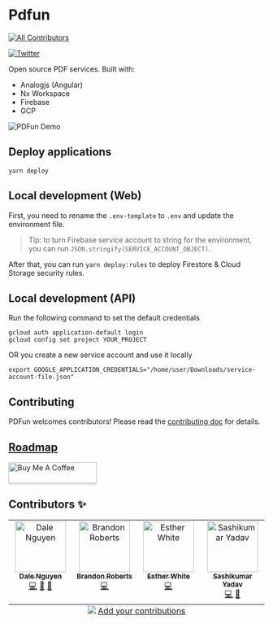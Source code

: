 # Pdfun

<!-- prettier-ignore-start -->
<!-- ALL-CONTRIBUTORS-BADGE:START - Do not remove or modify this section -->
[![All Contributors](https://img.shields.io/badge/all_contributors-4-orange.svg?style=flat-square)](#contributors-)
<!-- ALL-CONTRIBUTORS-BADGE:END -->
<!-- prettier-ignore-end -->

[![Twitter](https://img.shields.io/twitter/follow/PDFun_xyz)](https://twitter.com/PDFun_xyz)

Open source PDF services. Built with:

- Analogjs (Angular)
- Nx Workspace
- Firebase
- GCP

![PDFun Demo](/docs/images/pdfun.png)

## Deploy applications

```
yarn deploy
```

## Local development (Web)

First, you need to rename the `.env-template` to `.env` and update the environment file.

> Tip: to turn Firebase service account to string for the environment, you can run `JSON.stringify(SERVICE_ACCOUNT_OBJECT)`.

After that, you can run `yarn deploy:rules` to deploy Firestore & Cloud Storage security rules.

## Local development (API)

Run the following command to set the default credentials

```
gcloud auth application-default login
gcloud config set project YOUR_PROJECT
```

OR you create a new service account and use it locally

```
export GOOGLE_APPLICATION_CREDENTIALS="/home/user/Downloads/service-account-file.json"

```

## Contributing

PDFun welcomes contributors! Please read the [contributing doc](https://github.com/dalenguyen/pdfun/blob/main/CONTRIBUTING.md) for details.

## [Roadmap](https://github.com/users/dalenguyen/projects/5)

<a href="https://www.buymeacoffee.com/dalef" target="_blank"><img src="https://www.buymeacoffee.com/assets/img/custom_images/orange_img.png" alt="Buy Me A Coffee" style="height: 41px !important;width: 174px !important;box-shadow: 0px 3px 2px 0px rgba(190, 190, 190, 0.5) !important;-webkit-box-shadow: 0px 3px 2px 0px rgba(190, 190, 190, 0.5) !important;" ></a>

## Contributors ✨

<!-- ALL-CONTRIBUTORS-LIST:START - Do not remove or modify this section -->
<!-- prettier-ignore-start -->
<!-- markdownlint-disable -->
<table>
  <tbody>
    <tr>
      <td align="center" valign="top" width="14.28%"><a href="https://dalenguyen.me"><img src="https://avatars.githubusercontent.com/u/14116156?v=4?s=100" width="100px;" alt="Dale Nguyen"/><br /><sub><b>Dale Nguyen</b></sub></a><br /><a href="https://github.com/dalenguyen/pdfun/commits?author=dalenguyen" title="Code">💻</a> <a href="https://github.com/dalenguyen/pdfun/commits?author=dalenguyen" title="Documentation">📖</a> <a href="#ideas-dalenguyen" title="Ideas, Planning, & Feedback">🤔</a></td>
      <td align="center" valign="top" width="14.28%"><a href="https://brandonroberts.dev"><img src="https://avatars.githubusercontent.com/u/42211?v=4?s=100" width="100px;" alt="Brandon Roberts"/><br /><sub><b>Brandon Roberts</b></sub></a><br /><a href="https://github.com/dalenguyen/pdfun/commits?author=brandonroberts" title="Code">💻</a></td>
      <td align="center" valign="top" width="14.28%"><a href="https://monacodelisa.com/"><img src="https://avatars.githubusercontent.com/u/64324417?v=4?s=100" width="100px;" alt="Esther White"/><br /><sub><b>Esther White</b></sub></a><br /><a href="https://github.com/dalenguyen/pdfun/commits?author=monacodelisa" title="Code">💻</a></td>
      <td align="center" valign="top" width="14.28%"><a href="https://letsprogram.in"><img src="https://avatars.githubusercontent.com/u/21971232?v=4?s=100" width="100px;" alt="Sashikumar Yadav"/><br /><sub><b>Sashikumar Yadav</b></sub></a><br /><a href="https://github.com/dalenguyen/pdfun/commits?author=yshashi" title="Code">💻</a> <a href="#design-yshashi" title="Design">🎨</a></td>
    </tr>
  </tbody>
  <tfoot>
    <tr>
      <td align="center" size="13px" colspan="7">
        <img src="https://raw.githubusercontent.com/all-contributors/all-contributors-cli/1b8533af435da9854653492b1327a23a4dbd0a10/assets/logo-small.svg">
          <a href="https://all-contributors.js.org/docs/en/bot/usage">Add your contributions</a>
        </img>
      </td>
    </tr>
  </tfoot>
</table>

<!-- markdownlint-restore -->
<!-- prettier-ignore-end -->

<!-- ALL-CONTRIBUTORS-LIST:END -->

